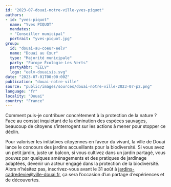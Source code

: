 ```yaml
---
id: "2023-07-douai-notre-ville-yves-piquot"
authors:
- id: "yves-piquot"
  name: "Yves PIQUOT"
  mandates: 
  - "Conseiller municipal"
  portrait: "yves-piquot.jpg"
group:
  id: "douai-au-coeur-eelv"
  name: "Douai au Cœur"
  type: "Majorité municipale"
  party: "Europe Écologie-Les Verts"
  partyAbbr: "EELV"
  logo: "eelv-douaisis.svg"
date: "2023-07-01T00:00:00Z"
publication: "douai-notre-ville"
source: "public/images/sources/douai-notre-ville-2023-07-p2.png"
language: "fr"
locality: "Douai"
country: "France"
---
```


Comment puis-je contribuer concrètement à la protection de la nature ? Face au constat inquiétant de la diminution des espèces sauvages, beaucoup de citoyens s’interrogent sur les actions à mener pour stopper ce déclin.

Pour valoriser les initiatives citoyennes en faveur du vivant, la ville de Douai lance le concours des jardins accueillants pour la biodiversité. Si vous avez un petit jardin, juste un balcon, si vous cultivez dans un jardin partagé, vous pouvez par quelques aménagements et des pratiques de jardinage adaptées, devenir un acteur engagé dans la protection de la biodiversité. Alors n’hésitez pas, inscrivez-vous avant le 31 août à [jardins-cadredevie@ville-douai.fr](mailto:jardins-cadredevie@ville-douai.fr), ça sera l’occasion d’un partage d’expériences et de découvertes.
